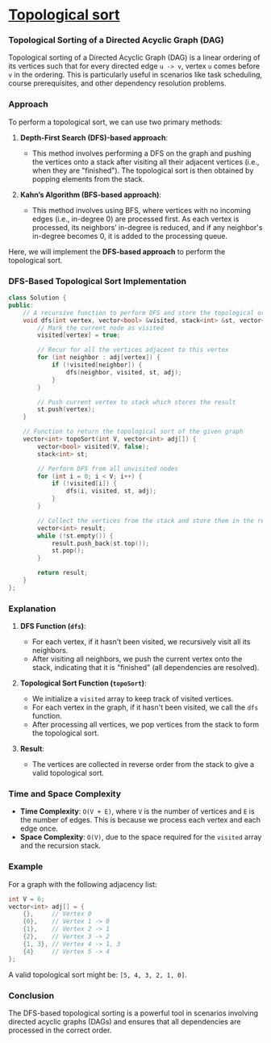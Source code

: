 # [Topological sort](https://www.geeksforgeeks.org/problems/topological-sort/1)

### Topological Sorting of a Directed Acyclic Graph (DAG)

Topological sorting of a Directed Acyclic Graph (DAG) is a linear ordering of its vertices such that for every directed edge `u -> v`, vertex `u` comes before `v` in the ordering. This is particularly useful in scenarios like task scheduling, course prerequisites, and other dependency resolution problems.

### Approach

To perform a topological sort, we can use two primary methods:

1. **Depth-First Search (DFS)-based approach**:
   - This method involves performing a DFS on the graph and pushing the vertices onto a stack after visiting all their adjacent vertices (i.e., when they are "finished"). The topological sort is then obtained by popping elements from the stack.

2. **Kahn’s Algorithm (BFS-based approach)**:
   - This method involves using BFS, where vertices with no incoming edges (i.e., in-degree 0) are processed first. As each vertex is processed, its neighbors’ in-degree is reduced, and if any neighbor's in-degree becomes 0, it is added to the processing queue.

Here, we will implement the **DFS-based approach** to perform the topological sort.

### DFS-Based Topological Sort Implementation

```cpp
class Solution {
public:
    // A recursive function to perform DFS and store the topological order
    void dfs(int vertex, vector<bool> &visited, stack<int> &st, vector<int> adj[]) {
        // Mark the current node as visited
        visited[vertex] = true;

        // Recur for all the vertices adjacent to this vertex
        for (int neighbor : adj[vertex]) {
            if (!visited[neighbor]) {
                dfs(neighbor, visited, st, adj);
            }
        }

        // Push current vertex to stack which stores the result
        st.push(vertex);
    }

    // Function to return the topological sort of the given graph
    vector<int> topoSort(int V, vector<int> adj[]) {
        vector<bool> visited(V, false);
        stack<int> st;

        // Perform DFS from all unvisited nodes
        for (int i = 0; i < V; i++) {
            if (!visited[i]) {
                dfs(i, visited, st, adj);
            }
        }

        // Collect the vertices from the stack and store them in the result vector
        vector<int> result;
        while (!st.empty()) {
            result.push_back(st.top());
            st.pop();
        }

        return result;
    }
};
```

### Explanation

1. **DFS Function (`dfs`)**:
   - For each vertex, if it hasn't been visited, we recursively visit all its neighbors.
   - After visiting all neighbors, we push the current vertex onto the stack, indicating that it is "finished" (all dependencies are resolved).

2. **Topological Sort Function (`topoSort`)**:
   - We initialize a `visited` array to keep track of visited vertices.
   - For each vertex in the graph, if it hasn't been visited, we call the `dfs` function.
   - After processing all vertices, we pop vertices from the stack to form the topological sort.

3. **Result**:
   - The vertices are collected in reverse order from the stack to give a valid topological sort.

### Time and Space Complexity

- **Time Complexity**: `O(V + E)`, where `V` is the number of vertices and `E` is the number of edges. This is because we process each vertex and each edge once.
- **Space Complexity**: `O(V)`, due to the space required for the `visited` array and the recursion stack.

### Example

For a graph with the following adjacency list:

```cpp
int V = 6;
vector<int> adj[] = {
    {},     // Vertex 0
    {0},    // Vertex 1 -> 0
    {1},    // Vertex 2 -> 1
    {2},    // Vertex 3 -> 2
    {1, 3}, // Vertex 4 -> 1, 3
    {4}     // Vertex 5 -> 4
};
```

A valid topological sort might be: `[5, 4, 3, 2, 1, 0]`.

### Conclusion

The DFS-based topological sorting is a powerful tool in scenarios involving directed acyclic graphs (DAGs) and ensures that all dependencies are processed in the correct order.
